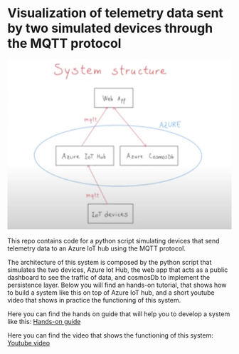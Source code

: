 # Visualization of telemetry data sent by two simulated devices through the MQTT protocol

![System architecture](Images/simulated.png)

This repo contains code for a python script simulating devices that send telemetry data to an Azure IoT hub using the MQTT protocol.

The architecture of this system is composed by the python script that simulates the two devices, Azure Iot Hub, the web app that acts as a public dashboard to see the traffic of data, and cosmosDb to implement the persistence layer. Below you will find an hands-on tutorial, that shows how to build a system like this on top of Azure IoT hub, and a short youtube video that shows in practice the functioning of this system.


Here you can find the hands on guide that will help you to develop a system like this: [Hands-on guide](https://www.linkedin.com/pulse/hands-tutorial-visualize-telemetry-data-from-iot-devices-palmiero/)

Here you can find the video that shows the functioning of this system: [Youtube video](https://www.youtube.com/watch?v=ZzF0ofugn1I)
